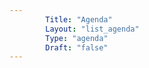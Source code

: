```yaml
---
        Title: "Agenda"
        Layout: "list_agenda"
        Type: "agenda"
        Draft: "false"
---
```

